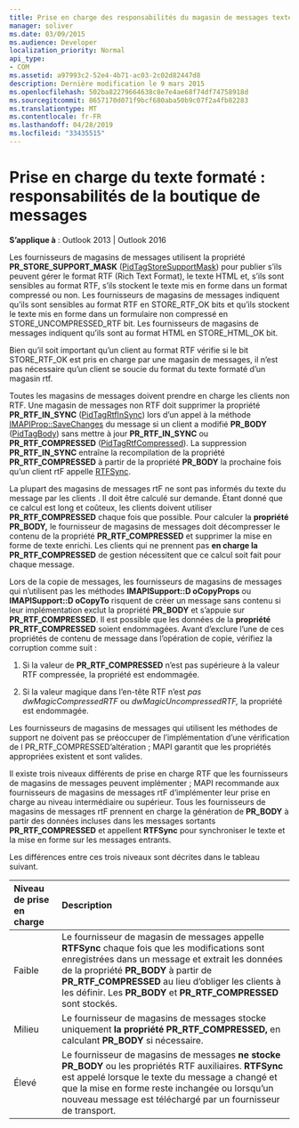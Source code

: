 ```yaml
---
title: Prise en charge des responsabilités du magasin de messages texte formatés
manager: soliver
ms.date: 03/09/2015
ms.audience: Developer
localization_priority: Normal
api_type:
- COM
ms.assetid: a97993c2-52e4-4b71-ac03-2c02d82447d8
description: Dernière modification le 9 mars 2015
ms.openlocfilehash: 502ba82279664638c8e7e4ae68f74df74758918d
ms.sourcegitcommit: 8657170d071f9bcf680aba50b9c07f2a4fb82283
ms.translationtype: MT
ms.contentlocale: fr-FR
ms.lasthandoff: 04/28/2019
ms.locfileid: "33435515"
---
```

# <a name="supporting-formatted-text-message-store-responsibilities"></a>Prise en charge du texte formaté : responsabilités de la boutique de messages

  
  
**S’applique à** : Outlook 2013 | Outlook 2016 
  
Les fournisseurs de magasins de messages utilisent la propriété **PR_STORE_SUPPORT_MASK** ([PidTagStoreSupportMask](pidtagstoresupportmask-canonical-property.md)) pour publier s’ils peuvent gérer le format RTF (Rich Text Format), le texte HTML et, s’ils sont sensibles au format RTF, s’ils stockent le texte mis en forme dans un format compressé ou non. Les fournisseurs de magasins de messages indiquent qu’ils sont sensibles au format RTF en STORE_RTF_OK bits et qu’ils stockent le texte mis en forme dans un formulaire non compressé en STORE_UNCOMPRESSED_RTF bit. Les fournisseurs de magasins de messages indiquent qu’ils sont au format HTML en STORE_HTML_OK bit.
  
Bien qu’il soit important qu’un client au format RTF vérifie si le bit STORE_RTF_OK est pris en charge par une magasin de messages, il n’est pas nécessaire qu’un client se soucie du format du texte formaté d’un magasin rtf. 
  
Toutes les magasins de messages doivent prendre en charge les clients non RTF. Une magasin de messages non RTF doit supprimer la propriété **PR_RTF_IN_SYNC** ([PidTagRtfInSync](pidtagrtfinsync-canonical-property.md)) lors d’un appel à la méthode [IMAPIProp::SaveChanges](imapiprop-savechanges.md) du message si un client a modifié **PR_BODY** ([PidTagBody](pidtagbody-canonical-property.md)) sans mettre à jour **PR_RTF_IN_SYNC** ou **PR_RTF_COMPRESSED** ([PidTagRtfCompressed](pidtagrtfcompressed-canonical-property.md)). La suppression **PR_RTF_IN_SYNC** entraîne la recompilation de la propriété **PR_RTF_COMPRESSED** à partir de la propriété **PR_BODY** la prochaine fois qu’un client rtF appelle [RTFSync](rtfsync.md). 
  
La plupart des magasins de messages rtF ne sont pas informés du texte du message par les clients . Il doit être calculé sur demande. Étant donné que ce calcul est long et coûteux, les clients doivent utiliser **PR_RTF_COMPRESSED** chaque fois que possible. Pour calculer la **propriété PR_BODY,** le fournisseur de magasins de messages doit décompresser le contenu de la propriété **PR_RTF_COMPRESSED** et supprimer la mise en forme de texte enrichi. Les clients qui ne prennent pas **en charge la PR_RTF_COMPRESSED** de gestion nécessitent que ce calcul soit fait pour chaque message. 
  
Lors de la copie de messages, les fournisseurs de magasins de messages qui n’utilisent pas les méthodes **IMAPISupport::D oCopyProps** ou **IMAPISupport::D oCopyTo** risquent de créer un message sans contenu si leur implémentation exclut la propriété **PR_BODY** et s’appuie sur **PR_RTF_COMPRESSED**. Il est possible que les données de la **propriété PR_RTF_COMPRESSED** soient endommagées. Avant d’exclure l’une de ces propriétés de contenu de message dans l’opération de copie, vérifiez la corruption comme suit : 
  
1. Si la valeur de **PR_RTF_COMPRESSED** n’est pas supérieure à la valeur RTF compressée, la propriété est endommagée. 
    
2. Si la valeur magique dans l’en-tête RTF n’est  _pas dwMagicCompressedRTF_ ou  _dwMagicUncompressedRTF,_ la propriété est endommagée.
    
Les fournisseurs de magasins de messages qui utilisent les méthodes de support ne doivent pas se préoccuper de l’implémentation d’une vérification de l PR_RTF_COMPRESSED’altération ;  MAPI garantit que les propriétés appropriées existent et sont valides. 
  
Il existe trois niveaux différents de prise en charge RTF que les fournisseurs de magasins de messages peuvent implémenter ; MAPI recommande aux fournisseurs de magasins de messages rtF d’implémenter leur prise en charge au niveau intermédiaire ou supérieur. Tous les fournisseurs de magasins de messages rtF prennent en charge la génération de **PR_BODY** à partir des données incluses dans les messages sortants **PR_RTF_COMPRESSED** et appellent **RTFSync** pour synchroniser le texte et la mise en forme sur les messages entrants. 
  
Les différences entre ces trois niveaux sont décrites dans le tableau suivant. 
  
|**Niveau de prise en charge**|**Description**|
|:-----|:-----|
|Faible  <br/> |Le fournisseur de magasin de messages appelle **RTFSync** chaque fois que les modifications sont enregistrées dans un message et extrait les données de la propriété **PR_BODY** à partir de **PR_RTF_COMPRESSED** au lieu d’obliger les clients à les définir. Les **PR_BODY** et **PR_RTF_COMPRESSED** sont stockés.  <br/> |
|Milieu  <br/> |Le fournisseur de magasins de messages stocke uniquement **la propriété PR_RTF_COMPRESSED,** en calculant **PR_BODY** si nécessaire.  <br/> |
|Élevé  <br/> |Le fournisseur de magasins de messages **ne stocke PR_BODY** ou les propriétés RTF auxiliaires. **RTFSync** est appelé lorsque le texte du message a changé et que la mise en forme reste inchangée ou lorsqu’un nouveau message est téléchargé par un fournisseur de transport.  <br/> |
   


